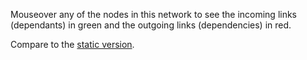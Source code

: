 Mouseover any of the nodes in this network to see the incoming links (dependants) in green and the outgoing links (dependencies) in red.

Compare to the [static version](/mbostock/1044242).
